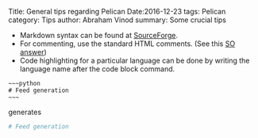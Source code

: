 Title: General tips regarding Pelican
Date:2016-12-23
tags: Pelican
category: Tips
author: Abraham Vinod
summary: Some crucial tips

- Markdown syntax can be found at 
  [SourceForge](https://sourceforge.net/p/pelican-edt/wiki/markdown_syntax/#md_ex_lists).
- For commenting, use the standard HTML comments. (See this [SO
  answer](http://stackoverflow.com/a/4829998/1846549))
- Code highlighting for a particular language can be done by
writing the language name after the code block command.
```
~~~python
# Feed generation
~~~
```
generates
~~~python
# Feed generation
~~~
